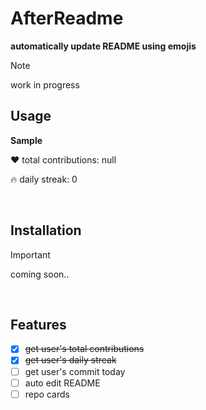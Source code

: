 # AfterReadme

**automatically update README using emojis**

> [!NOTE]
> work in progress

## Usage

**Sample**

❤️ total contributions: null

🔥 daily streak: 0

<br>

## Installation
> [!IMPORTANT]
> coming soon..
<br>

## Features

- [x] ~~get user's total contributions~~
- [x] ~~get user's daily streak~~
- [ ] get user's commit today
- [ ] auto edit README
- [ ] repo cards
